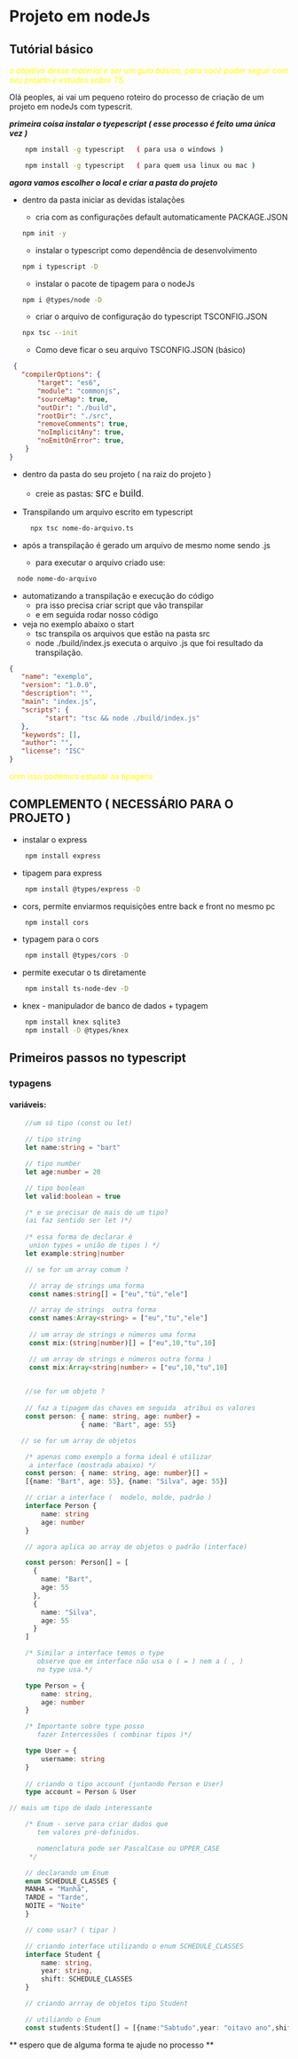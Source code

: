 
# Projeto em nodeJs
## Tutórial básico

<p style=color:yellow;font-style:italic>o objetivo desse material e ser um guia básico, para você poder seguir com seu projeto e estudos sobre TS.<p>

<p>
Olá peoples, ai vai um pequeno roteiro do processo de criação de um projeto em nodeJs com typescrit.
</p>

***primeira coisa instalar o tyepescript ( esse processo é feito uma única vez )***

```bash
    npm install -g typescript   ( para usa o windows )

    npm install -g typescript   ( para quem usa linux ou mac )
```    

***agora vamos escolher o local e criar a pasta do projeto***

- dentro da pasta iniciar as devidas istalações 

    - cria com as configurações default automaticamente PACKAGE.JSON
    ```bash
    npm init -y
    ```   
    - instalar o typescript como dependência de desenvolvimento 
    ```bash
    npm i typescript -D         
    ```

    - instalar o pacote de tipagem para o nodeJs 
    ```bash
    npm i @types/node -D        
    ```

    - criar o arquivo de configuração do typescript TSCONFIG.JSON 
    ``` bash 
    npx tsc --init
    ```              
  - Como deve ficar o seu arquivo TSCONFIG.JSON (básico)

 ```JSON
  {
    "compilerOptions": {
        "target": "es6",       
        "module": "commonjs", 
        "sourceMap": true,    
        "outDir": "./build",  
        "rootDir": "./src",        
        "removeComments": true,    
        "noImplicitAny": true,     
        "noEmitOnError": true,     
     }
}
```

  - dentro da pasta do seu projeto ( na raiz do projeto )
    - creie as pastas:  <span style=font-size:19px> src</span> e
    <span style=font-size:17px>build</span>.


- Transpilando um arquivo escrito em typescript

  ```bash
    npx tsc nome-do-arquivo.ts
  ```
- após a transpilação é gerado um arquivo de mesmo nome sendo .js
  - para executar o arquivo criado use:

```bash
  node nome-do-arquivo
```
- automatizando a transpilação e execução do código 
  - pra isso precisa criar script que vão transpilar
  - e em seguida rodar nosso código
- veja no exemplo abaixo o start 
  - tsc transpila os arquivos que estão na pasta src
  - node ./build/index.js executa o arquivo .js que 
    foi resultado da transpilação.
```json
{
   "name": "exemplo",
   "version": "1.0.0",
   "description": "",
   "main": "index.js",
   "scripts": {
		 "start": "tsc && node ./build/index.js"
   },
   "keywords": [],
   "author": "",
   "license": "ISC"
}
```
  <p style=color:yellow>com isso podemos estudar as tipagens</p>

## COMPLEMENTO ( NECESSÁRIO PARA O PROJETO )

  - instalar o express  
```bash
    npm install express   
```
  - tipagem para express 
```bash
    npm install @types/express -D 
```
  - cors, permite enviarmos requisições entre back e front no mesmo pc  
```bash
    npm install cors     
```         
  - typagem para o cors 
```bash
    npm install @types/cors -D    
```
  - permite executar o ts diretamente
```bash
    npm install ts-node-dev -D    
```
  - knex - manipulador de banco de dados + typagem
```bash
    npm install knex sqlite3      
    npm install -D @types/knex    
```


## Primeiros passos no typescript

### typagens

#### variáveis:

```ts
    //um só tipo (const ou let)

    // tipo string
    let name:string = "bart"

    // tipo number
    let age:number = 20

    // tipo boolean
    let valid:boolean = true

    /* e se precisar de mais de um tipo? 
    (ai faz sentido ser let )*/
     
    /* essa forma de declarar é 
     union types = união de tipos ) */
    let example:string|number    

    // se for um array comum ?

     // array de strings uma forma
     const names:string[] = ["eu","tú","ele"] 

     // array de strings  outra forma
     const names:Array<string> = ["eu","tu","ele"]  
  
     // um array de strings e números uma forma 
     const mix:(string|number)[] = ["eu",10,"tu",10]       

     // um array de strings e números outra forma )
     const mix:Array<string|number> = ["eu",10,"tu",10]    

    
    //se for um objeto ?
    
    // faz a tipagem das chaves em seguida  atribui os valores    
    const person: { name: string, age: number} = 
                  { name: "Bart", age: 55}

   // se for um array de objetos 

    /* apenas como exemplo a forma ideal é utilizar 
     a interface (mostrada abaixo) */ 
    const person: { name: string, age: number}[] = 
    [{name: "Bart", age: 55}, {name: "Silva", age: 55}] 

    // criar a interface (  modelo, molde, padrão )
    interface Person { 
        name: string
        age: number
    }

    // agora aplica ao array de objetos o padrão (interface) 

    const person: Person[] = [
      {
        name: "Bart",
        age: 55
      },
      {
        name: "Silva",
        age: 55
      }
    ] 

    /* Similar a interface temos o type 
       observe que em interface não usa o ( = ) nem a ( , ) 
       no type usa.*/

    type Person = {
        name: string,
        age: number
    }

    /* Importante sobre type posso 
       fazer Intercessões ( combinar tipos )*/

    type User = {
        username: string
    }
    
    // criando o tipo account (juntando Person e User)
    type account = Person & User

// mais um tipo de dado interessante

    /* Enum - serve para criar dados que 
       tem valores pré-definidos.

       nomenclatura pode ser PascalCase ou UPPER_CASE
     */

    // declarando um Enum     
    enum SCHEDULE_CLASSES {
    MANHA = "Manhã",
    TARDE = "Tarde",
    NOITE = "Noite"
    }

    // como usar? ( tipar )

    // criando interface utilizando o enum SCHEDULE_CLASSES
    interface Student {
        name: string,
        year: string,
        shift: SCHEDULE_CLASSES
    }

    // criando arrray de objetos tipo Student 

    // utiliando o Enum
    const students:Student[] = [{name:"Sabtudo",year: "oitavo ano",shift:SCHEDULE_CLASSES.MANHA}]

```

** espero que de alguma forma te ajude no processo **

    


 

    
  
    


 
